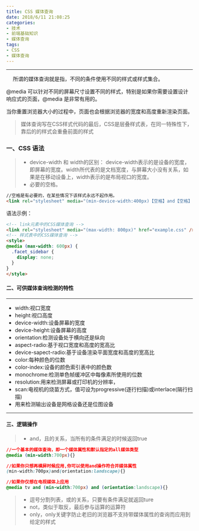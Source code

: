 ```yaml
---
title: CSS 媒体查询
date: 2018/6/11 21:08:25
categories:
- 技术
- 前端基础知识
- 媒体查询
tags:
- CSS
- 媒体查询
---
```


----------

&ensp; &ensp;所谓的媒体查询就是指，不同的条件使用不同的样式或样式集合。

@media 可以针对不同的屏幕尺寸设置不同的样式，特别是如果你需要设置设计响应式的页面，@media 是非常有用的。

当你重置浏览器大小的过程中，页面也会根据浏览器的宽度和高度重新渲染页面。

>媒体查询写在CSS样式代码的最后，CSS是层叠样式表，在同一特殊性下，靠后的的样式会重叠前面的样式
<!--more-->

### 一、CSS 语法

> * device-width 和 width的区别： device-width表示的是设备的宽度，即屏幕的宽度。width所代表的是文档宽度，与屏幕大小没有关系，如果是在移动设备上，width表示的是布局视口的宽度。
> * 必要的空格。

```html
//空格是有必要的，在某些情况下该样式永远不起作用。
<link rel="stylesheet" media="(min-device-width:400px)【空格】and【空格】(max-device-width:900px)" href="css/style1.css">

```
语法示例：

```html
<!-- link元素中的CSS媒体查询 -->
<link rel="stylesheet" media="(max-width: 800px)" href="example.css" />  //对什么状况下使用
<!-- 样式表中的CSS媒体查询 -->
<style>
@media (max-width: 600px) {
  .facet_sidebar {
    display: none;
  }
}
</style>
```




#### 二、可供媒体查询检测的特性

----------
- width:视口宽度
- height:视口高度
- device-width:设备屏幕的宽度
- device-height:设备屏幕的高度
- orientation:检测设备处于横向还是纵向
- aspect-radio:基于视口宽度和高度的宽高比
- device-sapect-radio:基于设备渲染平面宽度和高度的宽高比
- color:每种颜色的位数
- color-index:设备的颜色索引表中的颜色数
- monochrome:检测单色帧缓冲区中每像素所使用的位数
- resolution:用来检测屏幕或打印机的分辨率，
- scan:电视机的烧苗方式，值可设为progressive(逐行扫描)或interlace(隔行扫描)
- 用来检测输出设备是网格设备还是位图设备
---------

#### 三、逻辑操作


> * and，且的关系，当所有的条件满足的时候返回true
```css
//一个基本的媒体查询，即一个媒体属性和默认指定的all媒体类型
@media (min-width:700px){}

//如果你只想再横屏时候应用,你可以使用and操作符合并媒体属性
(min-width:700px)and(orientation:landscape){}

//如果你仅想在电视媒体上应用
@media tv and (min-width:700px) and (orientation:landscape){}
```

> * 逗号分割列表，或的关系，只要有条件满足就返回ture
> * not，类似于取反，最后参与运算的运算符
> * only，only关键字防止老旧的浏览器不支持带媒体属性的查询而应用到给定的样式 

